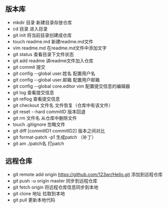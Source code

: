 ## 版本库
* mkdir 目录 新建目录存放仓库
* cd 目录 进入目录
* git init 将当前目录创建成仓库
* touch readme.md 新建readme.md文件
* vim readme.md 在readme.md文件中添加文字
* git status 查看目录下文件状态
* git add readme 讲readme文件加入仓库
* git commit 提交
* git config --global user.姓名 配置用户名
* git config --global user.邮箱 配置用户邮箱
* git config --global core.editor vim 配置提交信息的编辑器
* git log 查看提交信息
* git reflog 查看提交信息
* git checkout 文件名 文件恢复（仓库中有该文件）
* git reset --hard commitID 版本回退
* git rm 文件名 从仓库中删除文件
* touch .gitignore 忽略文件
* git diff [commitID1 commitID2] 版本之间对比
* git format-patch -p1 生成patch （补丁）
* git am ./patch名 打patch

## 远程仓库
* git remote add origin https://github.com/123wr/Hello.git 添加到远程仓库
* git push -u origin master 同步到远程仓库
* git fetch origin 将远程仓库信息同步到本地
* git clone 地址 拉取到本地
* git pull 更新本地代码

